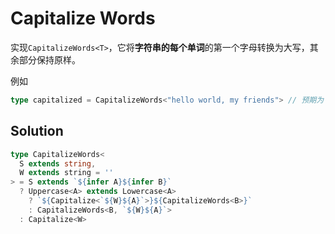 # Capitalize Words

实现`CapitalizeWords<T>`，它将**字符串的每个单词**的第一个字母转换为大写，其余部分保持原样。

例如

```ts
type capitalized = CapitalizeWords<"hello world, my friends"> // 预期为 'Hello World, My Friends'
```


## Solution

```ts
type CapitalizeWords<
  S extends string,
  W extends string = ''
> = S extends `${infer A}${infer B}`
  ? Uppercase<A> extends Lowercase<A>
    ? `${Capitalize<`${W}${A}`>}${CapitalizeWords<B>}`
    : CapitalizeWords<B, `${W}${A}`>
  : Capitalize<W>

```